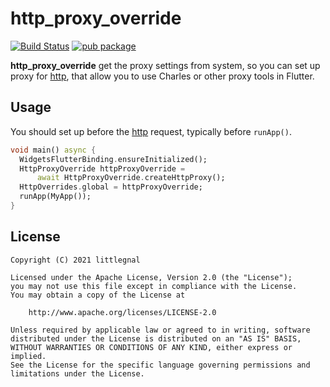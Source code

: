 # http_proxy_override
[![Build Status](https://api.cirrus-ci.com/github/littleGnAl/http_proxy_override.svg)](https://cirrus-ci.com/github/littleGnAl/http_proxy_override) 
[![pub package](https://img.shields.io/pub/v/http_proxy_override.svg)](https://pub.dev/packages/http_proxy_override)

**http_proxy_override** get the proxy settings from system, so you can set up proxy for [http](https://pub.dev/packages/http), that allow you to use Charles or other proxy tools in Flutter.

## Usage

You should set up before the [http](https://pub.dev/packages/http) request, typically before `runApp()`.

```dart
void main() async {
  WidgetsFlutterBinding.ensureInitialized();
  HttpProxyOverride httpProxyOverride =
      await HttpProxyOverride.createHttpProxy();
  HttpOverrides.global = httpProxyOverride;
  runApp(MyApp());
}
```

## License

    Copyright (C) 2021 littlegnal

    Licensed under the Apache License, Version 2.0 (the "License");
    you may not use this file except in compliance with the License.
    You may obtain a copy of the License at

        http://www.apache.org/licenses/LICENSE-2.0

    Unless required by applicable law or agreed to in writing, software
    distributed under the License is distributed on an "AS IS" BASIS,
    WITHOUT WARRANTIES OR CONDITIONS OF ANY KIND, either express or implied.
    See the License for the specific language governing permissions and
    limitations under the License.